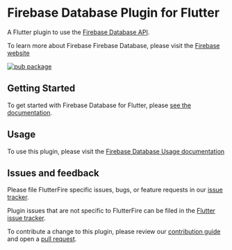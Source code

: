 # Firebase Database Plugin for Flutter

A Flutter plugin to use the [Firebase Database API](https://firebase.google.com/docs/database/).

To learn more about Firebase Firebase Database, please visit the [Firebase website](https://firebase.google.com/products/realtime-database)

[![pub package](https://img.shields.io/pub/v/firebase_database.svg)](https://pub.dev/packages/firebase_database)

## Getting Started

To get started with Firebase Database for Flutter, please [see the documentation](https://firebase.google.com/docs/database/flutter/start).

## Usage

To use this plugin, please visit the [Firebase Database Usage documentation](https://firebase.google.com/docs/database/flutter/start)

## Issues and feedback

Please file FlutterFire specific issues, bugs, or feature requests in our [issue tracker](https://github.com/firebase/flutterfire/issues/new).

Plugin issues that are not specific to FlutterFire can be filed in the [Flutter issue tracker](https://github.com/flutter/flutter/issues/new).

To contribute a change to this plugin,
please review our [contribution guide](https://github.com/firebase/flutterfire/blob/master/CONTRIBUTING.md)
and open a [pull request](https://github.com/firebase/flutterfire/pulls).
